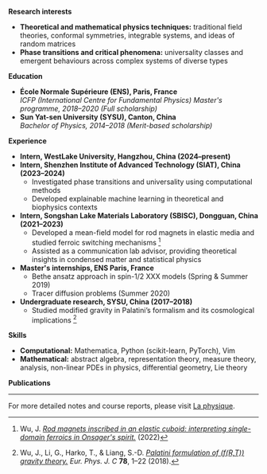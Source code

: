 **Research interests**  
- **Theoretical and mathematical physics techniques:** traditional field theories, conformal symmetries, integrable systems, and ideas of random matrices  
- **Phase transitions and critical phenomena:** universality classes and emergent behaviours across complex systems of diverse types

**Education**
- **École Normale Supérieure (ENS), Paris, France**  
  *ICFP (International Centre for Fundamental Physics) Master's programme, 2018–2020*  *(Full scholarship)* 
- **Sun Yat-sen University (SYSU), Canton, China**  
  *Bachelor of Physics, 2014–2018*  *(Merit-based scholarship)*

**Experience**
- **Intern, WestLake University, Hangzhou, China (2024–present)**
- **Intern, Shenzhen Institute of Advanced Technology (SIAT), China (2023–2024)**  
  - Investigated phase transitions and universality using computational methods  
  - Developed explainable machine learning in theoretical and biophysics contexts
- **Intern, Songshan Lake Materials Laboratory (SBISC), Dongguan, China (2021–2023)**  
  - Developed a mean-field model for rod magnets in elastic media and studied ferroic switching mechanisms [^1]  
  - Assisted as a communication lab advisor, providing theoretical insights in condensed matter and statistical physics
- **Master's internships, ENS Paris, France**  
  - Bethe ansatz approach in spin-1/2 XXX models (Spring & Summer 2019)  
  - Tracer diffusion problems (Summer 2020)
- **Undergraduate research, SYSU, China (2017–2018)**  
  - Studied modified gravity in Palatini’s formalism and its cosmological implications [^2]

**Skills**
- **Computational:** Mathematica, Python (scikit-learn, PyTorch), Vim  
- **Mathematical:** abstract algebra, representation theory, measure theory, analysis, non-linear PDEs in physics, differential geometry, Lie theory

**Publications**
[^1]: Wu, J. [*Rod magnets inscribed in an elastic cuboid: interpreting single-domain ferroics in Onsager's spirit.*](https://arxiv.org/abs/2206.01811) (2022)  
[^2]: Wu, J., Li, G., Harko, T., & Liang, S.-D. [*Palatini formulation of \(f(R,T)\) gravity theory.*](https://link.springer.com/article/10.1140/epjc/s10052-018-5923-9) *Eur. Phys. J. C* **78**, 1–22 (2018).

---

For more detailed notes and course reports, please visit [La physique](/portfolio/la-physique/).

